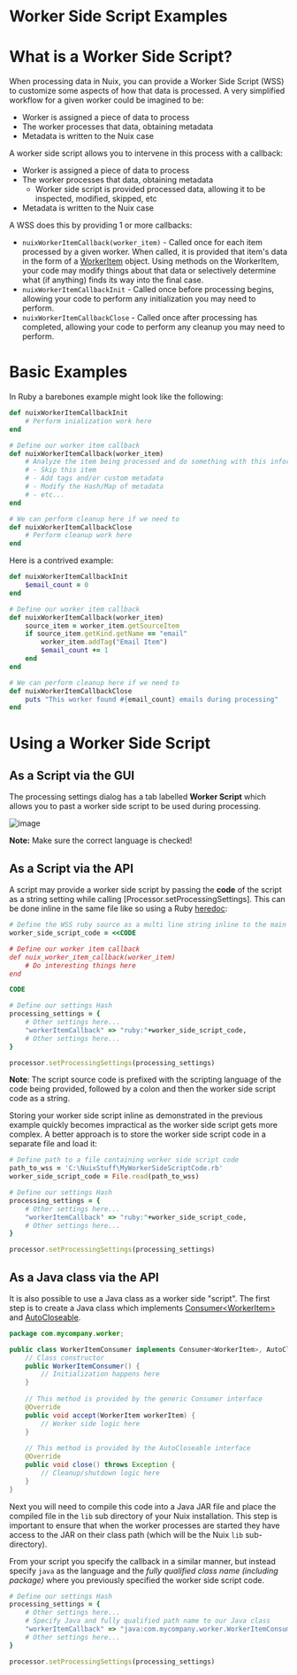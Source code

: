 Worker Side Script Examples
===========================

# What is a Worker Side Script?

When processing data in Nuix, you can provide a Worker Side Script (WSS) to customize some aspects of how that data is processed.  A very simplified workflow for a given worker could be imagined to be:

- Worker is assigned a piece of data to process
- The worker processes that data, obtaining metadata
- Metadata is written to the Nuix case

A worker side script allows you to intervene in this process with a callback:

- Worker is assigned a piece of data to process
- The worker processes that data, obtaining metadata
	- Worker side script is provided processed data, allowing it to be inspected, modified, skipped, etc
- Metadata is written to the Nuix case

A WSS does this by providing 1 or more callbacks:

- `nuixWorkerItemCallback(worker_item)` - Called once for each item processed by a given worker.  When called, it is provided that item's data in the form of a [WorkerItem](https://download.nuix.com/releases/desktop/stable/docs/en/scripting/api/nuix/WorkerItem.html) object.  Using methods on the WorkerItem, your code may modify things about that data or selectively determine what (if anything) finds its way into the final case.
- `nuixWorkerItemCallbackInit` - Called once before processing begins, allowing your code to perform any initialization you may need to perform.
- `nuixWorkerItemCallbackClose` - Called once after processing has completed, allowing your code to perform any cleanup you may need to perform.

# Basic Examples

In Ruby a barebones example might look like the following:

```ruby
def nuixWorkerItemCallbackInit
	# Perform inialization work here
end

# Define our worker item callback
def nuixWorkerItemCallback(worker_item)
	# Analyze the item being processed and do something with this information like:
	# - Skip this item
	# - Add tags and/or custom metadata
	# - Modify the Hash/Map of metadata
	# - etc...
end

# We can perform cleanup here if we need to
def nuixWorkerItemCallbackClose
	# Perform cleanup work here
end
```

Here is a contrived example:

```ruby
def nuixWorkerItemCallbackInit
	$email_count = 0
end

# Define our worker item callback
def nuixWorkerItemCallback(worker_item)
	source_item = worker_item.getSourceItem
	if source_item.getKind.getName == "email"
		worker_item.addTag("Email Item")
		$email_count += 1
	end
end

# We can perform cleanup here if we need to
def nuixWorkerItemCallbackClose
	puts "This worker found #{email_count} emails during processing"
end
```

# Using a Worker Side Script

## As a Script via the GUI

The processing settings dialog has a tab labelled **Worker Script** which allows you to past a worker side script to be used during processing.

![image](https://user-images.githubusercontent.com/11775738/60054640-f4057980-968f-11e9-967e-8a7b069823be.png)

**Note:** Make sure the correct language is checked!

## As a Script via the API

A script may provide a worker side script by passing the **code** of the script as a string setting while calling [Processor.setProcessingSettings].  This can be done inline in the same file like so using a Ruby [heredoc](http://ruby-doc.org/core-2.2.0/doc/syntax/literals_rdoc.html#label-Here+Documents):

```ruby
# Define the WSS ruby source as a multi line string inline to the main Ruby script
worker_side_script_code = <<CODE

# Define our worker item callback
def nuix_worker_item_callback(worker_item)
	# Do interesting things here
end

CODE

# Define our settings Hash
processing_settings = {
	# Other settings here...
	"workerItemCallback" => "ruby:"+worker_side_script_code,
	# Other settings here...
}

processor.setProcessingSettings(processing_settings)
```

**Note**: The script source code is prefixed with the scripting language of the code being provided, followed by a colon and then the worker side script code as a string.

Storing your worker side script inline as demonstrated in the previous example quickly becomes impractical as the worker side script gets more complex.  A better approach is to store the worker side script code in a separate file and load it:

```ruby
# Define path to a file containing worker side script code
path_to_wss = 'C:\NuixStuff\MyWorkerSideScriptCode.rb'
worker_side_script_code = File.read(path_to_wss)

# Define our settings Hash
processing_settings = {
	# Other settings here...
	"workerItemCallback" => "ruby:"+worker_side_script_code,
	# Other settings here...
}

processor.setProcessingSettings(processing_settings)
```

## As a Java class via the API

It is also possible to use a Java class as a worker side "script".  The first step is to create a Java class which implements [Consumer&lt;WorkerItem&gt;](https://docs.oracle.com/javase/8/docs/api/java/util/function/Consumer.html) and [AutoCloseable](https://docs.oracle.com/javase/8/docs/api/java/lang/AutoCloseable.html).

```java
package com.mycompany.worker;

public class WorkerItemConsumer implements Consumer<WorkerItem>, AutoCloseable {
	// Class constructor
	public WorkerItemConsumer() {
		// Initialization happens here
	}
	
	// This method is provided by the generic Consumer interface
	@Override
	public void accept(WorkerItem workerItem) {
		// Worker side logic here
	}
	
	// This method is provided by the AutoCloseable interface
	@Override
	public void close() throws Exception {
		// Cleanup/shutdown logic here
	}
}
```

Next you will need to compile this code into a Java JAR file and place the compiled file in the `lib` sub directory of your Nuix installation.  This step is important to ensure that when the worker processes are started they have access to the JAR on their class path (which will be the Nuix `lib` sub-directory).

From your script you specify the callback in a similar manner, but instead specify `java` as the language and the *fully qualified class name (including package)* where you previously specified the worker side script code.

```ruby
# Define our settings Hash
processing_settings = {
	# Other settings here...
	# Specify Java and fully qualified path name to our Java class
	"workerItemCallback" => "java:com.mycompany.worker.WorkerItemConsumer",
	# Other settings here...
}

processor.setProcessingSettings(processing_settings)
```